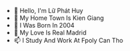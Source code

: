 - 👋 Hello, I'm Lữ Phát Huy
- 👀 My Home Town Is Kien Giang
- 🌱 I Was Born In 2004
- 💞️ My Love Is Real Madrid
- 📫 I Study And Work At Fpoly Can Tho
